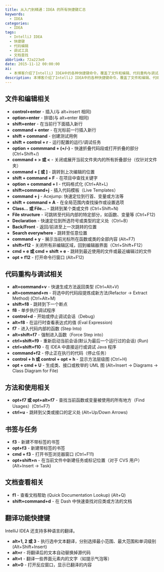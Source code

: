 ```yaml
---
title: 从入门到精通：IDEA 的所有快捷键汇总
keywords:
  - IDEA
categories:
  - IDEA
tags:
  - IntelliJ IDEA
  - 快捷键
  - 代码编辑
  - 调试工具
  - 文档查找
abbrlink: 72a223e0
date: 2015-11-12 00:00:00
ai:
  - 本博客介绍了IntelliJ IDEA中的各种快捷键命令，覆盖了文件和编辑、代码重构与调试、方法使用、书签与任务、文档查看以及翻译功能。主要内容包括插入与排错快捷键、代码折叠与定位、查找及格式化、代码模板、全局搜索、快速访问类和文件结构、函数声明、断点与调试操作等，同时也提供了多个快捷键组合的功能说明，如生成方法返回类型、提取方法、跳转至下一个或上一个断点、在运行时评估表达式值等。此外，还提到了使用书签管理代码位置、任务创建以及通过文档帮助查看类和方法的快速信息，包括Dash中查找文档的帮助。同时，文章还包括了翻译功能快捷键的说明，如选择文本范围进行翻译、自动替换源代码中的翻译内容等。
description: 本博客介绍了IntelliJ IDEA中的各种快捷键命令，覆盖了文件和编辑、代码重构与调试、方法使用、书签与任务、文档查看以及翻译功能。主要内容包括插入与排错快捷键、代码折叠与定位、查找及格式化、代码模板、全局搜索、快速访问类和文件结构、函数声明、断点与调试操作等，同时也提供了多个快捷键组合的功能说明，如生成方法返回类型、提取方法、跳转至下一个或上一个断点、在运行时评估表达式值等。此外，还提到了使用书签管理代码位置、任务创建以及通过文档帮助查看类和方法的快速信息，包括Dash中查找文档的帮助。同时，文章还包括了翻译功能快捷键的说明，如选择文本范围进行翻译、自动替换源代码中的翻译内容等。
---
```


## 文件和编辑相关

- **control+enter** - 插入(与 alt+insert 相同)
- **option+enter** - 排错(与 alt+enter 相同)
- **shift+enter** - 在当前行下面插入新行
- **command + enter** - 在光标前一行插入新行
- **shift + command** - 创建测试用例
- **shift + control + r** - 运行配置的运行/调试任务
- **option + commmand + (+/-)** - 快速折叠代码段或打开折叠的部分 (Ctrl+Shift+/)
- **command + > 或 <** - 关闭或展开当前文件夹内的所有折叠部分（仅针对文件夹）
- **command + [ 或 ]** - 跳转到上次编辑的位置
- **shift + command + F** - 在项目中查找关键字
- **option + command + l** - 代码格式化 (Ctrl+Alt+L)
- **shift+command+j** - 插入代码模板（Live Templates）
- **command + j** - Acejump: 快速定位到行首、变量或方法等
- **shift + command + A** - 在全局范围内查找操作或设置选项
- **Class... 或 File...** - 跳转到某个类或文件 (Ctrl+Shift+N)
- **File structure** - 可跳转至代码内部的特定部分，如函数、变量等 (Ctrl+F12)
- **Declaration** - 快速定位到所选符号或类型的定义处（Ctrl+B）
- **Back/Front** - 返回/前进至上一次跳转的位置
- **Search everywhere** - 跳转至任意位置
- **command + y** - 展示当前光标所在函数或类的全部内容 (Alt+F7)
- **shift+f12** - 关闭所有非编辑区域，回到编辑器界面（Ctrl+Shift+F12）
- **cmd + e 或 cmd + shift + e** - 跳转到最近使用的文件或最近编辑过的文件
- **opt + f12** - 打开命令行窗口 (Alt+F12)

## 代码重构与调试相关

- **alt+command+v** - 快速生成方法返回类型 (Ctrl+Alt+V)
- **alt+command+m** - 将选中的代码段提炼成新方法(Refactor -> Extract Method) (Ctrl+Alt+M)
- **shift+f8** - 跳转到下一个断点
- **f8** - 单步执行调试程序
- **control+d** - 开始或停止调试会话（Debug）
- **alt+f8** - 在运行时查看表达式的值 (Eval Expression)
- **f7** - 进入代码内部的函数 (Step Into)
- **alt+shift+f7** - 强制进入函数（Force Step into）
- **ctrl+shift+f9** - 重新启动当前会话(默认为最后一个运行过的会话) (Run)
- **ctrl+shift+f10** - 在 IDEA 中直接运行或调试 Java 程序
- **command+f2** - 停止正在执行的代码（停止任务）
- **control + h 或 control + opt + h** - 显示方法层级图 (Ctrl+H)
- **opt + cmd + U** - 生成类、接口或枚举的 UML 图 (Alt+Insert -> Diagrams -> Class Diagram for File)

## 方法和使用相关

- **opt+f7 或 opt+alt+f7** - 查找当前函数或变量被使用的所有地方（Find Usages）(Ctrl+F7)
- **ctrl+u** - 跳转到父类或接口的定义处 (Alt+Up/Down Arrows)

## 书签与任务

- **f3** - 新建不带标签的书签
- **opt+f3** - 新建带标签的书签
- **cmd + f3** - 打开书签浏览器窗口 (Ctrl+F11)
- **opt+shift+n** - 在当前文件中新建任务或标记位置（对于 CVS 用户）(Alt+Insert -> Task)

## 文档查看相关

- **f1** - 查看文档帮助 (Quick Documentation Lookup) (Alt+Q)
- **shift+command+d** - 在 Dash 中快速查找对应类或方法的文档

## 翻译功能快捷键

IntelliJ IDEA 还支持多种语言的翻译。

- **alt+1, 2 或 3** - 执行选中文本翻译，分别选择最小范围、最大范围和单词级别 (Alt+Shift+Insert)
- **alt+r** - 将翻译后的文本自动替换掉源代码
- **alt+t** - 翻译一些界面元素内的文字（如提示气泡等）
- **alt+0** - 打开反应窗口，显示已翻泽的内容

